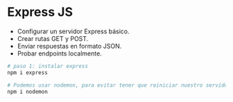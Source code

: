 # Express JS

- Configurar un servidor Express básico.
- Crear rutas GET y POST.
- Enviar respuestas en formato JSON.
- Probar endpoints localmente.

```bash
# paso 1: instalar express
npm i express

```

```bash
# Podemos usar nodemon, para evitar tener que reiniciar nuestro servidor con cada cambio
npm i nodemon
```